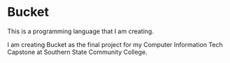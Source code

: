 # Bucket
This is a programming language that I am creating.

I am creating Bucket as the final project for my Computer Information Tech Capstone at Southern State Community College.
